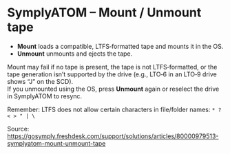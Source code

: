 # SymplyATOM – Mount / Unmount tape

- **Mount** loads a compatible, LTFS‑formatted tape and mounts it in the OS.
- **Unmount** unmounts and ejects the tape.

Mount may fail if no tape is present, the tape is not LTFS‑formatted, or the tape generation isn’t supported by the drive (e.g., LTO‑6 in an LTO‑9 drive shows “J” on the SCD).  
If you unmounted using the OS, press **Unmount** again or reselect the drive in SymplyATOM to resync.

Remember: LTFS does not allow certain characters in file/folder names: `* ? < > " | \`

Source: https://gosymply.freshdesk.com/support/solutions/articles/80000979513-symplyatom-mount-unmount-tape
